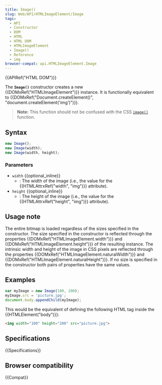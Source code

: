 ```yaml
---
title: Image()
slug: Web/API/HTMLImageElement/Image
tags:
  - API
  - Constructor
  - DOM
  - HTML
  - HTML DOM
  - HTMLImageElement
  - Image()
  - Reference
  - img
browser-compat: api.HTMLImageElement.Image
---
```

{{APIRef("HTML DOM")}}

The **`Image()`**
constructor creates a new {{DOMxRef("HTMLImageElement")}} instance. It is functionally
equivalent to {{DOMxRef("Document.createElement()",
    "document.createElement('img')")}}.

> **Note:** This function should not be confused with the CSS [`image()`](</en-US/docs/Web/CSS/image/image()>) function.

## Syntax

```js
new Image();
new Image(width);
new Image(width, height);
```

### Parameters

- `width` {{optional_inline}}
  - : The width of the image (i.e., the value for the {{HTMLAttrxRef("width", "img")}}
    attribute).
- `height` {{optional_inline}}
  - : The height of the image (i.e., the value for the {{HTMLAttrxRef("height", "img")}}
    attribute).

## Usage note

The entire bitmap is loaded regardless of the sizes specified in the constructor. The
size specified in the constructor is reflected through the properties
{{DOMxRef("HTMLImageElement.width")}} and {{DOMxRef("HTMLImageElement.height")}} of the
resulting instance. The intrinsic width and height of the image in CSS pixels are
reflected through the properties {{DOMxRef("HTMLImageElement.naturalWidth")}} and
{{DOMxRef("HTMLImageElement.naturalHeight")}}. If no size is specified in the
constructor both pairs of properties have the same values.

## Examples

```js
var myImage = new Image(100, 200);
myImage.src = 'picture.jpg';
document.body.appendChild(myImage);
```

This would be the equivalent of defining the following HTML tag inside the
{{HTMLElement("body")}}:

```html
<img width="100" height="200" src="picture.jpg">
```

## Specifications

{{Specifications}}

## Browser compatibility

{{Compat}}
